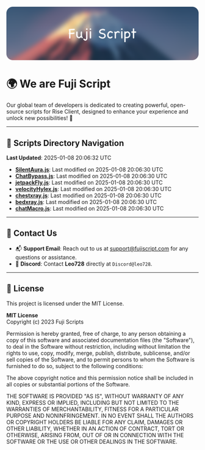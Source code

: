 ![Banner](.github/b.webp)

# 🌍 **We are Fuji Script**

Our global team of developers is dedicated to creating powerful, open-source scripts for Rise Client, designed to enhance your experience and unlock new possibilities! 🌟

---
<!-- SCRIPTS_NAVIGATION_START -->
## 📂 **Scripts Directory Navigation**

**Last Updated**: 2025-01-08 20:06:32 UTC

- **[SilentAura.js](scripts/SilentAura.js)**: Last modified on 2025-01-08 20:06:30 UTC
- **[ChatBypass.js](scripts/ChatBypass.js)**: Last modified on 2025-01-08 20:06:30 UTC
- **[jetpackFly.js](scripts/jetpackFly.js)**: Last modified on 2025-01-08 20:06:30 UTC
- **[velocityHylex.js](scripts/velocityHylex.js)**: Last modified on 2025-01-08 20:06:30 UTC
- **[chestxray.js](scripts/chestxray.js)**: Last modified on 2025-01-08 20:06:30 UTC
- **[bedxray.js](scripts/bedxray.js)**: Last modified on 2025-01-08 20:06:30 UTC
- **[chatMacro.js](scripts/chatMacro.js)**: Last modified on 2025-01-08 20:06:30 UTC

<!-- SCRIPTS_NAVIGATION_END -->

---

## 💬 **Contact Us**  
- 📬 **Support Email**: Reach out to us at [support@fujiscript.com](mailto:support@fujiscript.com) for any questions or assistance.  
- 💬 **Discord**: Contact **Leo728** directly at `Discord@leo728`.

---

## 📜 **License**

This project is licensed under the MIT License.  

**MIT License**  
Copyright (c) 2023 Fuji Scripts  

Permission is hereby granted, free of charge, to any person obtaining a copy of this software and associated documentation files (the "Software"), to deal in the Software without restriction, including without limitation the rights to use, copy, modify, merge, publish, distribute, sublicense, and/or sell copies of the Software, and to permit persons to whom the Software is furnished to do so, subject to the following conditions:  

The above copyright notice and this permission notice shall be included in all copies or substantial portions of the Software.  

THE SOFTWARE IS PROVIDED "AS IS", WITHOUT WARRANTY OF ANY KIND, EXPRESS OR IMPLIED, INCLUDING BUT NOT LIMITED TO THE WARRANTIES OF MERCHANTABILITY, FITNESS FOR A PARTICULAR PURPOSE AND NONINFRINGEMENT. IN NO EVENT SHALL THE AUTHORS OR COPYRIGHT HOLDERS BE LIABLE FOR ANY CLAIM, DAMAGES OR OTHER LIABILITY, WHETHER IN AN ACTION OF CONTRACT, TORT OR OTHERWISE, ARISING FROM, OUT OF OR IN CONNECTION WITH THE SOFTWARE OR THE USE OR OTHER DEALINGS IN THE SOFTWARE.  
